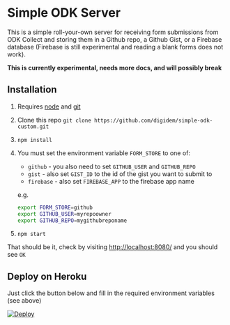 # Simple ODK Server

This is a simple roll-your-own server for receiving form submissions from ODK Collect and storing them in a Github repo, a Github Gist, or a Firebase database (Firebase is still experimental and reading a blank forms does not work).

**This is currently experimental, needs more docs, and will possibly break**

## Installation

1. Requires [node](https://nodejs.org/) and [git](http://git-scm.com/book/en/v2/Getting-Started-Installing-Git)

2. Clone this repo `git clone https://github.com/digidem/simple-odk-custom.git`

3. `npm install`

4. You must set the environment variable `FORM_STORE` to one of:
    - `github` - you also need to set `GITHUB_USER` and `GITHUB_REPO`
    - `gist` - also set `GIST_ID` to the id of the gist you want to submit to
    - `firebase` - also set `FIREBASE_APP` to the firebase app name
    
    e.g.

    ```bash
    export FORM_STORE=github
    export GITHUB_USER=myrepoowner
    export GITHUB_REPO=mygithubreponame
    ```
    
5. `npm start`

That should be it, check by visiting [http://localhost:8080/](http://localhost:8080/) and you should see `OK`

## Deploy on Heroku

Just click the button below and fill in the required environment variables (see above)

 [![Deploy](https://www.herokucdn.com/deploy/button.png)](https://heroku.com/deploy)
